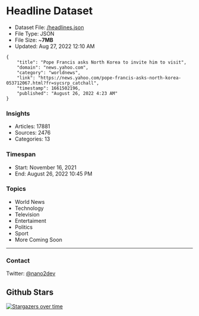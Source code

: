 # Headline Dataset

- Dataset File: [/headlines.json](https://raw.githubusercontent.com/fwd/news/master/headlines.json) 
- File Type: JSON
- File Size: ~**7MB**
- Updated: Aug 27, 2022 12:10 AM

```
{
    "title": "Pope Francis asks North Korea to invite him to visit",
    "domain": "news.yahoo.com",
    "category": "worldnews",
    "link": "https://news.yahoo.com/pope-francis-asks-north-korea-053712067.html?fr=sycsrp_catchall",
    "timestamp": 1661502196,
    "published": "August 26, 2022 4:23 AM"
}
```

### Insights

- Articles: 17881
- Sources: 2476
- Categories: 13

### Timespan

- Start: November 16, 2021
- End: August 26, 2022 10:45 PM

### Topics

- World News
- Technology
- Television
- Entertaiment
- Politics
- Sport
- More Coming Soon

---

### Contact 

Twitter: [@nano2dev](https://twitter.com/nano2dev)

## Github Stars

[![Stargazers over time](https://starchart.cc/fwd/news.svg)](https://starchart.cc/fwd/news)
	